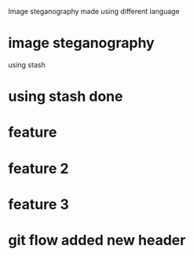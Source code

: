 Image steganography made using different language

# image steganography

using stash

# using stash done 
# feature
# feature 2
# feature 3
# git flow added new header

